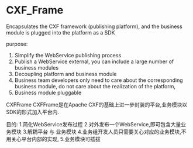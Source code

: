 # CXF_Frame
Encapsulates the CXF framework (publishing platform), and the business module is plugged into the platform as a SDK

purpose:
  1. Simplify the WebService publishing process
  2. Publish a WebService external, you can include a large number of business modules
  3. Decoupling platform and business module
  4. Business team developers only need to care about the corresponding business module, do not care about the realization of the platform,
  5. Business module pluggable


CXFFrame
CXFFrame是在Apache CXF的基础上进一步封装的平台,业务模块以SDK的形式加入平台内.

目的:
	1.简化WebService发布过程
	2.对外发布一个WebService,即可包含大量业务模块
	3.解耦平台 与 业务模块
	4.业务组开发人员只需要关心对应的业务模块,不用关心平台内部的实现,
	5.业务模块可插拔
